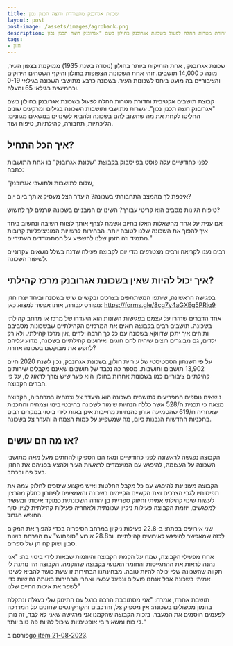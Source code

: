 ```yaml
---
title: שכונת אגרובנק מתעוררת ורוצה תכנון נכון
layout: post
post-image: /assets/images/agrobank.png
description: קבוצת תושבים אקטיבית וחדורת מטרות החלה לפעול בשכונת אגרובנק בחולון בשם "אגרובנק רוצה תכנון נכון".
tags:
- חזון
---
```

שכונת אגרובנק , אחת הותיקות ביותר בחולון (נוסדה בשנת 1935) ממוקמת בצפון העיר, מונה כ 14,000 תושבים. זוהי אחת השכונות הצפופות בחולון והיקף השטחים הירוקים והציבוריים בה מועט ביחס לשכונות העיר. בשכונה כרבע מתושבי השכונה בגילאי 0-19 וכחמישית בגילאי 65 ומעלה.

קבוצת תושבים אקטיבית וחדורת מטרות החלה לפעול בשכונת אגרובנק בחולון בשם "אגרובנק רוצה תכנון נכון". עשרות מתושבי ותושבות השכונה בגילים ומרקעים שונים החליטו לקחת את מה שחשוב להם בשכונה ולהביא לשינויים בנושאים מגוונים: הליכתיות, תחבורה, קהילתיות, טיפוח ועוד.

## איך הכל התחיל?

לפני כחודשיים עלה פוסט בפייסבוק בקבוצת "שכונת אגרובנק" בו אחת התושבות כתבה:

"שלום לתושבות ולתושבי אגרובנק,

איכפת לך מהמצב התחבורתי בשכונה? היעדר הצל מעסיק אותך ביום יום?

טיפוח הגינות מסביב הוא קריטי עבורך? השינויים המבניים בשכונה גורמים לך לחשוש?  

אם ענית על אחד מהשאלות האלו בחיוב אשמח לצרף אותך לצוות חשיבה ונחשוב ביחד איך להפוך את השכונה שלנו לטובה יותר. הבחירות לרשויות המוניציפליות קרובות מתמיד וזה הזמן שלנו להשפיע על המתמודדים העתידיים."

רבים נענו לקריאה ורבים מצטרפים מדי יום לקבוצה פעילה שדנה בשלל נושאים עקרוניים לשיפור השכונה.

## איך יכול להיות שאין בשכונת אגרובנק מרכז קהילתי?

בפגישה הראשונה, שיתפו המשתתפים בצרכים ובקשיים שיש בשכונה וביחד יצרו חזון מפורט עבורה, אותו אפשר למצוא כאן: <https://forms.gle/8cg7y4aGXEg5PRjq9>

אחד הדברים שחזרו על עצמם בפגישות השונות הוא היעדרו של מרכז או מרחב קהילתי בשכונה. תושבים רבים בקבוצה רואים את המרכזים הקהילתיים שבשכונות מסביבם ותוהים איך יתכן שדווקא בשכונה עם כל כך הרבה ילדים ,אין מרכז קהילתי. ולא רק ילדים, גם מבוגרים רוצים שיהיה להם חוגים ואירועים קהילתיים בשכונה, מדוע עליהם לחפש את מבוקשם בשכונה אחרת?

על פי השנתון הססטיסטי של עיריית חולון, בשכונת אגרונבק, נכון לשנת 2020 חיים 13,902 תושבים ותושבות. מספר כה נכבד של תושבים שאינם מקבלים שירותים קהילתיים ציבוריים כמו בשכונות אחרות בחולון הוא פער שיש צורך לדאוג לו, על פי חברים הקבוצה.

נושאים נוספים המפריעים לתושבים בשכונה הוא היעדר צל וצמחיה במרחביה, הקבוצה מצאה כי תכנית  ח/528 אשר כללה הנחיות שימור לשכונה בהיבטי בינוי וצמחיה והתכנית שאחריה ח/619 שהטמיעה אותן כהנחיות מחייבות אינן באות לידי ביטוי במקרים רבים בתכניות החדשות הנבנות כיום, מה שמשפיע על כמות הצמחיה והעדר צל בשכונה.

## אז מה הם עושים?

הקבוצה נפגשה לראשונה לפני כחודשיים ומאז הם הספיקו להחתים מעל מאה מתושבי השכונה על העצומה, להיפגש עם המועמדים לראשות העיר ולהציג בפניהם את החזון בעל פה ובכתב.

הקבוצה מעוניינת להיפגש עם כל מקבל החלטות ואיש מקצוע שיסכים לחלוק עמה את תפיסותיו לגבי הצרכים ואת הקשיים הקיימים בשכונה והאמצעים לפתרון כחלק מהרצון לעשות שינוי קהילתי אמיתי וחיזוק ספריית בן יהודה השכונתית כמוקד איכותי ומעשיר למפגשים, יוזמת הקבוצה פעילות ניקיון שכונתית ולאחריה פעילות קהילתית לציון סוף החופש הגדול.

שני אירועים בפתח: ב-22.8 פעילות ניקיון במרחב הסיפריה בכדי להפוך את המקום לכזה שמאפשר להיפגש לאירועים קהילתיים. וב28.8 אירוע "סופחוש" עם הפרחת בועות סבון ושוק קח תן של ספרים.

אחת מפעילי הקבוצה, שמח על הקמת הקבוצה והיוזמות שבאות לידי ביטוי בה: "אני נהנה  לראות את ההתגייסות והחומר האנושי בקבוצה שהוקמה. הקבוצה הזו נותנת לי תקווה שהשכונה שלי יכולה להיות טובה. מבחינתנו הבחירות זו שעת כושר להביא לשינוי אמיתי בשכונה אבל אנחנו פועלים ונפעל עכשיו ואחרי הבחירות באותה נחישות כדי לשפר את איכות החיים שלנו"

תושבת אחרת, אמרה: "אני מסתובבת הרבה ברגל עם התינוק שלי בעגלה ונתקלת בהמון מכשולים בשכונה: אין מספיק צל, והרכבים והקורקינטים שחונים על המדרכה לפעמים חוסמים את המעבר. בזכות הקבוצה שהקמנו אני מרגישה שאני לא לבד, זה נותן לי כוח ומשאיר בי אופטימיות שיכול להיות פה טוב יותר."

פורסם ב[go item 21-08-2023][כתבת מקור].

[כתבת מקור]: <https://www.goitem.co.il/blog/2023/08/21/%D7%97%D7%95%D7%9C%D7%95%D7%9F%D7%A9%D7%9B%D7%95%D7%A0%D7%AA-%D7%90%D7%92%D7%A8%D7%95%D7%91%D7%A0%D7%A7-%D7%9E%D7%AA%D7%A2%D7%95%D7%A8%D7%A8%D7%AA-%D7%95%D7%A8%D7%95%D7%A6%D7%94-%D7%AA%D7%9B/>
